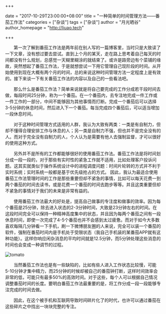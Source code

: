 +++

date = "2017-10-29T23:00:00+08:00"
title = "一种简单的时间管理方法——番茄工作法"
categories = ["杂谈"]
tags = ["杂谈"]
author = "月光晒谷"
author_homepage =  "http://liuao.tech"

+++

&nbsp; &nbsp; &nbsp; &nbsp;第一次了解到番茄工作法是两年前在别人写的一篇博客里，当时只是大致读了一下文章，没有想过要去尝试。直到上个月的某天，走在路上思考着自己每天的时间都没有什么规划，总感觉一天糊里糊涂的就结束了。或许是路旁边有个菜铺的缘故，突然想起了番茄工作法，于是就想尝试一下用它管理自己现阶段的时间。从开始使用到现在大概有两个月的时间，总的来说这种时间管理方法一定程度上是有效的。接下来谈一下有关番茄工作法的内容以及自己的一些看法吧。

<!--more-->

&nbsp; &nbsp; &nbsp; &nbsp;那么什么是番茄工作法？简单来说就是将自己要完成的工作分成若干段时间去做，每段时间25分钟，称为一个番茄。在一个番茄内，去专注地完成一件工作或一件工作的一部分，中间不能够因为其他事情而打断。完成一个番茄后可以选择3-5分钟的休息时间，然后进入下一个番茄。每当完成四个番茄后，可以适当增加一段休息时间。


&nbsp; &nbsp; &nbsp; &nbsp;对于这种时间管理方式适用的人群，我认为大致有两类：一类是有自制力，但却不懂得合理安排工作与休息的人；另一类是自制力不强，但也并不是完全没有的人。而对于完全没有自制力的人，个人认为是需要有他人去强制监督，才可以很好的使用这种方式。


&nbsp; &nbsp; &nbsp; &nbsp;另外并不是所有的工作都能够很好的使用番茄工作法。番茄工作法是将时间划分成一段一段的，对于那些有实时性的紧急工作就不适用，比如处理客户投诉问题。这其实就类似于操作系统设计中的进程调度问题：时间片轮转的方式并不利于实时系统；实时系统一般都是基于优先级抢占的方式。 因此，我认为最适合使用番茄工作法管理时间的工作是那些重要但却不紧急的事情，比如可以每天花费一到两个番茄的时间去读书，或是花费一个番茄的时间去跑步等等。并且这类重要但却不紧急的事情对于我们的未来是非常有益的。


&nbsp; &nbsp; &nbsp; &nbsp;使用番茄工作法最大的好处是，提高自己做事的专注度和做事的效率。因为每个番茄是25分钟，除去进入状态的2-3分钟时间，大致是23分钟左右的时间。在这段时间完全可以保持一种精神高度集中的状态，并且因为每两个番茄之间有一段休息时间，即使一次完成了4-5个番茄也并不会感到太过疲惫。而对于如今大多数喜欢每隔几分钟看一下手机，刷一下微博朋友圈的人来说，完全可以装一个番茄的软件，强制在番茄时间内是手机处于受限状态（我自己手机装的某番茄APP就有这种功能）。这样你响应闲杂消息的平均时间就是12.5分钟，而5分钟处理这些消息的时间也会变成一种调节的过程。


![tomato](http://liuao.tech/images/tomato.png)


&nbsp; &nbsp; &nbsp; &nbsp;当然番茄工作法也是有一些缺陷的，比如有些人进入工作状态比较慢，可能5-10分钟才集中精力，而25分钟的时候却被自己的番茄钟打断，这样时间效率会非常的低，可能只有最多50%的高效时间。对于这些，每个人可以根据自己情况调整番茄时间的长度。要明白番茄工作法最重要的是，将工作分成一段一段能够专注完成的时间去做。


&nbsp; &nbsp; &nbsp; &nbsp;因此，在这个被手机和互联网导致时间碎片化了的时代，也许可以通过番茄在这些碎片之中找出一块块完整的专注。

